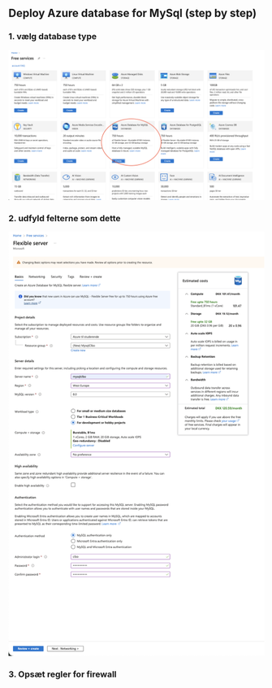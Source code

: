 ## Deploy Azure database for MySql (step by step)

### 1. vælg database type
![](mysql_1.png)



### 2. udfyld felterne som dette
![](mysql_2.png)

### 3. Opsæt regler for firewall
